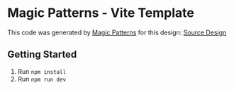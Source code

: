 # Magic Patterns - Vite Template

This code was generated by [Magic Patterns](https://magicpatterns.com) for this design: [Source Design](https://magicpatterns.com/c/vyju8yc8w569s8chn8jobr)

## Getting Started

1. Run `npm install`
2. Run `npm run dev`
